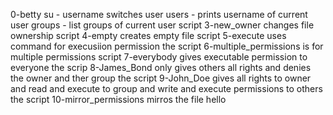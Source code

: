 0-betty su - username switches user
users -  prints username of current user
groups - list groups of current user
 script 3-new_owner changes file ownership
script 4-empty creates empty file
script 5-execute uses command for execusiion permission
the script 6-multiple_permissions is for multiple permissions
script 7-everybody gives executable permission to everyone
the scrip 8-James_Bond only gives others all rights and denies the owner and ther group
the script 9-John_Doe gives all rights to owner and read and execute to group and write and execute permissions to others
the script 10-mirror_permissions mirros the file hello
